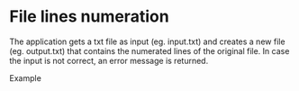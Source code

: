 # File lines numeration

The application gets a txt file as input (eg. input.txt) and
creates a new file (eg. output.txt) that contains the numerated
lines of the original file.
In case the input is not correct, an error message is returned.

Example

